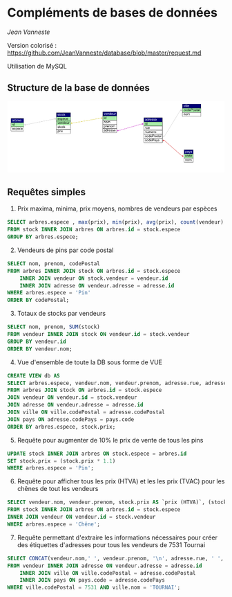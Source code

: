 # Compléments de bases de données
*Jean Vanneste*

Version colorisé : https://github.com/JeanVanneste/database/blob/master/request.md

Utilisation de MySQL

## Structure de la base de données

![schema](https://raw.githubusercontent.com/JeanVanneste/database/master/pictures/arbres.png)

## Requêtes simples
1. Prix maxima, minima, prix moyens, nombres de vendeurs par espèces

```sql
SELECT arbres.espece , max(prix), min(prix), avg(prix), count(vendeur) 
FROM stock INNER JOIN arbres ON arbres.id = stock.espece 
GROUP BY arbres.espece;
```
2. Vendeurs de pins par code postal
```sql
SELECT nom, prenom, codePostal 
FROM arbres INNER JOIN stock ON arbres.id = stock.espece
    INNER JOIN vendeur ON stock.vendeur = vendeur.id
    INNER JOIN adresse ON vendeur.adresse = adresse.id 
WHERE arbres.espece = 'Pin' 
ORDER BY codePostal;
```
3. Totaux de stocks par vendeurs
```sql
SELECT nom, prenom, SUM(stock) 
FROM vendeur INNER JOIN stock ON vendeur.id = stock.vendeur
GROUP BY vendeur.id
ORDER BY vendeur.nom;
``` 
4. Vue d'ensemble de toute la DB sous forme de VUE
```sql
CREATE VIEW db AS 
SELECT arbres.espece, vendeur.nom, vendeur.prenom, adresse.rue, adresse.numero,  ville.codePostal, ville.nom as ville, pays.code, pays.nom as pays, stock.prix, stock.stock
FROM arbres JOIN stock ON arbres.id = stock.espece
JOIN vendeur ON vendeur.id = stock.vendeur
JOIN adresse ON vendeur.adresse = adresse.id
JOIN ville ON ville.codePostal = adresse.codePostal
JOIN pays ON adresse.codePays = pays.code
ORDER BY arbres.espece, stock.prix; 
```
5. Requête pour augmenter de 10% le prix de vente de tous les pins
```sql
UPDATE stock INNER JOIN arbres ON stock.espece = arbres.id
SET stock.prix = (stock.prix * 1.1)
WHERE arbres.espece = 'Pin';
```
6. Requête pour afficher tous les prix (HTVA) et les les prix (TVAC) pour les chênes de tout les vendeurs
```sql
SELECT vendeur.nom, vendeur.prenom, stock.prix AS `prix (HTVA)`, (stock.prix * 1.21) AS `prix (TVAC)` 
FROM stock INNER JOIN arbres ON arbres.id = stock.espece
INNER JOIN vendeur ON vendeur.id = stock.vendeur
WHERE arbres.espece = 'Chêne';
```

7. Requête permettant d'extraire les informations nécessaires pour créer des étiquettes d'adresses pour tous les vendeurs de 7531 Tournai
```sql
SELECT CONCAT(vendeur.nom,' ', vendeur.prenom, '\n', adresse.rue, ' ', adresse.numero, '\n7531 TOURNAI\n', pays.code, ' ', pays.nom) AS Étiquette
FROM vendeur INNER JOIN adresse ON vendeur.adresse = adresse.id
    INNER JOIN ville ON ville.codePostal = adresse.codePostal
    INNER JOIN pays ON pays.code = adresse.codePays
WHERE ville.codePostal = 7531 AND ville.nom = 'TOURNAI';
```
